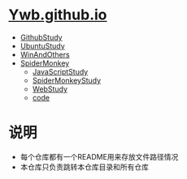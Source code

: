 # [Ywb.github.io](./)    
- [GithubStudy](./GithubStudy)    
- [UbuntuStudy](./UbuntuStudy)   
- [WinAndOthers](./WinAndOthers)   
- [SpiderMonkey](./SpiderMonkeyStudy)   
	- [JavaScriptStudy](./SpiderMonkeyStudy/JavaScriptStudy)    
	- [SpiderMonkeyStudy](./SpiderMonkeyStudy/SpiderMonkeyStudy)  
	- [WebStudy](./SpiderMonkeyStudy/WebStudy)  
	- [code](./SpiderMonkeyStudy/code)  


# 说明   
- 每个仓库都有一个README用来存放文件路径情况   
- 本仓库只负责跳转本仓库目录和所有仓库  












